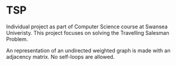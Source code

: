 # TSP
Individual project as part of Computer Science course at Swansea Univeristy. This project focuses on solving the Travelling Salesman Problem.

An representation of an undirected weighted graph is made with an adjacency matrix. No self-loops are allowed. 
